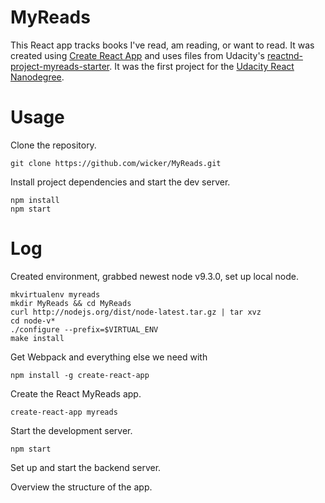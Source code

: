 # MyReads

This React app tracks books I've read, am reading, or want to read. It was created using [Create React App](https://github.com/facebookincubator/create-react-app) and uses files from Udacity's [reactnd-project-myreads-starter](https://github.com/udacity/reactnd-project-myreads-starter). It was the first project for the [Udacity React Nanodegree](https://www.udacity.com/course/react-nanodegree--nd019).

# Usage

Clone the repository.

```
git clone https://github.com/wicker/MyReads.git
```

Install project dependencies and start the dev server.

```
npm install
npm start
```

# Log

Created environment, grabbed newest node v9.3.0, set up local node. 

```
mkvirtualenv myreads
mkdir MyReads && cd MyReads
curl http://nodejs.org/dist/node-latest.tar.gz | tar xvz
cd node-v*
./configure --prefix=$VIRTUAL_ENV
make install
```

Get Webpack and everything else we need with

```
npm install -g create-react-app
```

Create the React MyReads app.

```
create-react-app myreads
```

Start the development server.

``` 
npm start
```

Set up and start the backend server. 

Overview the structure of the app.



